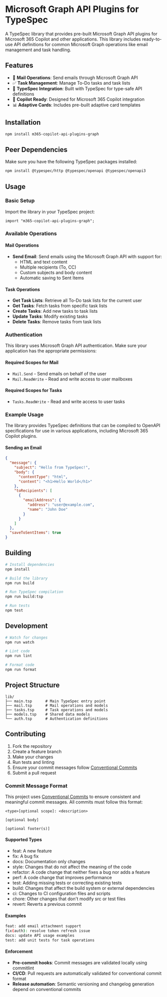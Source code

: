 # Microsoft Graph API Plugins for TypeSpec

A TypeSpec library that provides pre-built Microsoft Graph API plugins for Microsoft 365 Copilot and other applications. This library includes ready-to-use API definitions for common Microsoft Graph operations like email management and task handling.

## Features

- 📧 **Mail Operations**: Send emails through Microsoft Graph API
- ✅ **Task Management**: Manage To-Do tasks and task lists
- 🔧 **TypeSpec Integration**: Built with TypeSpec for type-safe API definitions
- 🤖 **Copilot Ready**: Designed for Microsoft 365 Copilot integration
- 📊 **Adaptive Cards**: Includes pre-built adaptive card templates

## Installation

```bash
npm install m365-copilot-api-plugins-graph
```

## Peer Dependencies

Make sure you have the following TypeSpec packages installed:

```bash
npm install @typespec/http @typespec/openapi @typespec/openapi3
```

## Usage

### Basic Setup

Import the library in your TypeSpec project:

```typespec
import "m365-copilot-api-plugins-graph";
```

### Available Operations

#### Mail Operations

- **Send Email**: Send emails using the Microsoft Graph API with support for:
  - HTML and text content
  - Multiple recipients (To, CC)
  - Custom subjects and body content
  - Automatic saving to Sent Items

#### Task Operations

- **Get Task Lists**: Retrieve all To-Do task lists for the current user
- **Get Tasks**: Fetch tasks from specific task lists
- **Create Tasks**: Add new tasks to task lists
- **Update Tasks**: Modify existing tasks
- **Delete Tasks**: Remove tasks from task lists

### Authentication

This library uses Microsoft Graph API authentication. Make sure your application has the appropriate permissions:

#### Required Scopes for Mail

- `Mail.Send` - Send emails on behalf of the user
- `Mail.ReadWrite` - Read and write access to user mailboxes

#### Required Scopes for Tasks

- `Tasks.ReadWrite` - Read and write access to user tasks

### Example Usage

The library provides TypeSpec definitions that can be compiled to OpenAPI specifications for use in various applications, including Microsoft 365 Copilot plugins.

#### Sending an Email

```json
{
  "message": {
    "subject": "Hello from TypeSpec!",
    "body": {
      "contentType": "html",
      "content": "<h1>Hello World</h1>"
    },
    "toRecipients": [
      {
        "emailAddress": {
          "address": "user@example.com",
          "name": "John Doe"
        }
      }
    ]
  },
  "saveToSentItems": true
}
```

## Building

```bash
# Install dependencies
npm install

# Build the library
npm run build

# Run TypeSpec compilation
npm run build:tsp

# Run tests
npm test
```

## Development

```bash
# Watch for changes
npm run watch

# Lint code
npm run lint

# Format code
npm run format
```

## Project Structure

```
lib/
├── main.tsp      # Main TypeSpec entry point
├── mail.tsp      # Mail operations and models
├── tasks.tsp     # Task operations and models
├── models.tsp    # Shared data models
└── auth.tsp      # Authentication definitions
```

## Contributing

1. Fork the repository
2. Create a feature branch
3. Make your changes
4. Run tests and linting
5. Ensure your commit messages follow [Conventional Commits](https://www.conventionalcommits.org/)
6. Submit a pull request

### Commit Message Format

This project uses [Conventional Commits](https://www.conventionalcommits.org/) to ensure consistent and meaningful commit messages. All commits must follow this format:

```
<type>[optional scope]: <description>

[optional body]

[optional footer(s)]
```

#### Supported Types

- feat: A new feature
- fix: A bug fix
- docs: Documentation only changes
- style: Changes that do not affect the meaning of the code
- refactor: A code change that neither fixes a bug nor adds a feature
- perf: A code change that improves performance
- test: Adding missing tests or correcting existing tests
- build: Changes that affect the build system or external dependencies
- ci: Changes to CI configuration files and scripts
- chore: Other changes that don't modify src or test files
- revert: Reverts a previous commit

#### Examples

```bash
feat: add email attachment support
fix(auth): resolve token refresh issue
docs: update API usage examples
test: add unit tests for task operations
```

#### Enforcement

- **Pre-commit hooks**: Commit messages are validated locally using commitlint
- **CI/CD**: Pull requests are automatically validated for conventional commit format
- **Release automation**: Semantic versioning and changelog generation depend on conventional commits

````
